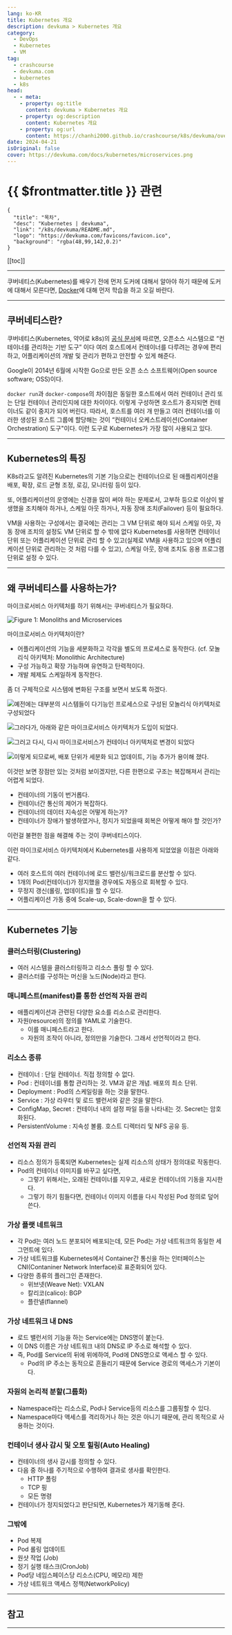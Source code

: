 ```yaml
---
lang: ko-KR
title: Kubernetes 개요
description: devkuma > Kubernetes 개요
category: 
  - DevOps
  - Kubernetes
  - VM
tag: 
  - crashcourse
  - devkuma.com
  - kubernetes
  - k8s
head:
  - - meta:
    - property: og:title
      content: devkuma > Kubernetes 개요
    - property: og:description
      content: Kubernetes 개요
    - property: og:url
      content: https://chanhi2000.github.io/crashcourse/k8s/devkuma/overview.html
date: 2024-04-21
isOriginal: false
cover: https://devkuma.com/docs/kubernetes/microservices.png
---
```


# {{ $frontmatter.title }} 관련

```component VPCard
{
  "title": "목차",
  "desc": "Kubernetes | devkuma",
  "link": "/k8s/devkuma/README.md",
  "logo": "https://devkuma.com/favicons/favicon.ico",
  "background": "rgba(48,99,142,0.2)"
}
```

[[toc]]

---

<SiteInfo
  name="Kubernetes 개요 | devkuma"
  desc="쿠버네티스(Kubernetes)를 배우기 전에 먼저 도커에 대해서 알아야 하기 때문에 도커에 대해서 모른다면, Docker에 대해 먼저 학습을 하고 오길 바란다."
  url="https://devkuma.com/docs/kubernetes/overview/"
  logo="https://devkuma.com/favicons/favicon.ico"
  preview="https://devkuma.com/docs/kubernetes/microservices.png"/>

쿠버네티스(Kubernetes)를 배우기 전에 먼저 도커에 대해서 알아야 하기 때문에 도커에 대해서 모른다면, [Docker](/docker/devkuma/README.md)에 대해 먼저 학습을 하고 오길 바란다.

---

## 쿠버네티스란?

쿠버네티스(Kubernetes, 약어로 k8s)의 [<FontIcon icon="iconfont icon-k8s"/>공식 문서](https://kubernetes.io/ko/docs/home/)에 따르면, 오픈소스 시스템으로 “컨테이너를 관리하는 기반 도구” 이다
여러 호스트에서 컨테이너를 다루려는 경우에 편리하고, 어플리케이션의 개발 및 관리가 편하고 안전할 수 있게 해준다.

Google이 2014년 6월에 시작한 Go으로 만든 오픈 소스 소프트웨어(Open source software; OSS)이다.

`docker run`과 `docker-compose`의 차이점은 동일한 호스트에서 여러 컨테이너 관리 또는 단일 컨테이너 관리인지에 대한 차이이다. 이렇게 구성하면 호스트가 중지되면 컨테이너도 같이 중지가 되어 버린다. 따라서, 호스트를 여러 개 만들고 여러 컨테이너를 이러한 생성된 호스트 그룹에 할당해는 것이 “컨테이너 오케스트레이션(Container Orchestration) 도구"이다. 이런 도구로 Kubernetes가 가장 많이 사용되고 있다.

---

## Kubernetes의 특징

K8s라고도 알려진 Kubernetes의 기본 기능으로는 컨테이너으로 된 애플리케이션을 배포, 확장, 로드 균형 조정, 로깅, 모니터링 등이 있다.

또, 어플리케이션의 운영에는 신경을 많이 써야 하는 문제로서, 고부하 등으로 이상이 발생했을 조치해야 하거나, 스케일 아웃 하거나, 자동 장애 조치(Failover) 등이 필요하다.

VM을 사용하는 구성에서는 결국에는 관리는 그 VM 단위로 해야 되서 스케일 아웃, 자동 장애 조치의 설정도 VM 단위로 할 수 밖에 없다
Kubernetes를 사용하면 컨테이너 단위 또는 어플리케이션 단위로 관리 할 수 있고(실제로 VM을 사용하고 있으며 어플리케이션 단위로 관리하는 것 처럼 다를 수 있고), 스케일 아웃, 장애 ​​조치도 응용 프로그램 단위로 설정 수 있다.

---

## 왜 쿠버네티스를 사용하는가?

마이크로서비스 아키텍처를 하기 위해서는 쿠버네티스가 필요하다.

![[<FontIcon icon="fas fa-globe"/>Figure 1: Monoliths and Microservices](https://martinfowler.com/articles/microservices.html)](https://devkuma.com/docs/kubernetes/microservices.png)

마이크로서비스 아키텍처이란?

- 어플리케이션의 기능을 세분화하고 각각을 별도의 프로세스로 동작한다. (cf. 모놀리식 아키텍처: Monolithic Architecture)
- 구성 가능하고 확장 가능하며 유연하고 탄력적이다.
- 개발 체제도 스케일하게 동작한다.

좀 더 구체적으로 시스템에 변화된 구조를 보면서 보도록 하겠다.

![예전에는 대부분의 시스템들이 다기능인 프로세스으로 구성된 모놀리식 아키텍처로 구성되었다](https://devkuma.com/docs/kubernetes/service-architecture-1.png)

![그러다가, 아래와 같은 마이크로서비스 아키텍처가 도입이 되었다.](https://devkuma.com/docs/kubernetes/service-architecture-2.png)

![그러고 다시, 다시 마이크로서비스가 컨테이너 아키텍처로 변경이 되었다](https://devkuma.com/docs/kubernetes/service-architecture-3.png)

![이렇게 되므로써, 배포 단위가 세분화 되고 업데이트, 기능 추가가 용이해 졌다.](https://devkuma.com/docs/kubernetes/service-architecture-4.png)

이것만 보면 장점만 있는 것처럼 보이겠지만, 다른 한편으로 구조는 복잡해져서 관리는 어렵게 되었다.

- 컨테이너의 기동이 번거롭다.
- 컨테이너간 통신의 제어가 복잡하다.
- 컨테이너의 데이터 지속성은 어떻게 하는가?
- 컨테이너가 장애가 발생하였거나, 정지가 되었을때 회복은 어떻게 해야 할 것인가?

이런걸 불편한 점을 해결해 주는 것이 쿠버네티스이다.

이런 마이크로서비스 아키텍처에서 Kubernetes를 사용하게 되었었을 이점은 아래와 같다.

- 여러 호스트의 여러 컨테이너에 로드 밸런싱/워크로드를 분산할 수 있다.
- 1개의 Pod(컨테이너)가 정지했을 경우에도 자동으로 회복할 수 있다.
- 무정지 갱신(롤링, 업데이트)을 할 수 있다.
- 어플리케이션 가동 중에 Scale-up, Scale-down을 할 수 있다.

---

## Kubernetes 기능

### 클러스터링(Clustering)

- 여러 시스템을 클러스터링하고 리소스 풀링 할 수 있다.
- 클러스터를 구성하는 머신을 노드(Node)라고 한다.

### 매니페스트(manifest)를 통한 선언적 자원 관리

- 애플리케이션과 관련된 다양한 요소를 리소스로 관리한다.
- 자원(resource)의 정의를 YAML로 기술한다.
  - 이를 매니페스트라고 한다.
  - 자원의 조작이 아니라, 정의만을 기술한다. 그래서 선언적이라고 한다.

### 리소스 종류

- 컨테이너 : 단일 컨테이너. 직접 정의할 수 없다.
- Pod : 컨테이너를 통합 관리하는 것. VM과 같은 개념. 배포의 최소 단위.
- Deployment : Pod의 스케일링을 하는 것을 말한다.
- Service : 가상 라우터 및 로드 밸런서와 같은 것을 말한다.
- ConfigMap, Secret : 컨테이너 내의 설정 파일 등을 나타내는 것. Secret는 암호화된다.
- PersistentVolume : 지속성 볼륨. 호스트 디렉터리 및 NFS 공유 등.

### 선언적 자원 관리

- 리소스 정의가 등록되면 Kubernetes는 실제 리소스의 상태가 정의대로 작동한다.
- Pod의 컨테이너 이미지를 바꾸고 싶다면,
  - 그렇기 위해서는, 오래된 컨테이너를 지우고, 새로운 컨테이너의 기동을 지시한다.
  - 그렇기 하기 힘들다면, 컨테이너 이미지 이름을 다시 작성된 Pod 정의로 덮어 쓴다.

### 가상 플랫 네트워크

- 각 Pod는 여러 노드 분포되어 배포되는데, 모든 Pod는 가상 네트워크의 동일한 세그먼트에 있다.
- 가상 네트워크를 Kubernetes에서 Container간 통신을 하는 인터페이스는 CNI(Contaniner Network Interface)로 표준화되어 있다.
- 다양한 종류의 플러그인 존재한다.
  - 위브넷(Weave Net): VXLAN
  - 칼리코(calico): BGP
  - 플란넬(flannel)

### 가상 네트워크 내 DNS

- 로드 밸런서의 기능을 하는 Service에는 DNS명이 붙는다.
- 이 DNS 이름은 가상 네트워크 내의 DNS로 IP 주소로 해석할 수 있다.
- 즉, Pod를 Service의 뒤에 위에하여, Pod에 DNS명으로 액세스 할 수 있다.
  - Pod의 IP 주소는 동적으로 흔들리기 때문에 Service 경로의 액세스가 기본이다.

### 자원의 논리적 분할(그룹화)

- Namespace라는 리소스로, Pod나 Service등의 리소스를 그룹핑할 수 있다.
- Namespace마다 액세스를 격리하거나 하는 것은 아니기 때문에, 관리 목적으로 사용하는 것이다.

### 컨테이너 생사 감시 및 오토 힐링(Auto Healing)

- 컨테이너의 생사 감시를 정의할 수 있다.
- 다음 중 하나를 주기적으로 수행하여 결과로 생사를 확인한다.
  - HTTP 폴링
  - TCP 핑
  - 모든 명령
- 컨테이너가 정지되었다고 판단되면, Kubernetes가 재기동해 준다.

### 그밖에

- Pod 복제
- Pod 롤링 업데이트
- 원샷 작업 (Job)
- 정기 실행 태스크(CronJob)
- Pod당 네임스페이스당 리소스(CPU, 메모리) 제한
- 가상 네트워크 액세스 정책(NetworkPolicy)

---

## 참고

<SiteInfo
  name="쿠버네티스 문서 | Kubernetes"
  desc="쿠버네티스는 컨테이너화된 애플리케이션의 배포, 확장 및 관리를 자동화하기 위한 오픈소스 컨테이너 오케스트레이션 엔진이다. 오픈소스 프로젝트는 Cloud Native Computing Foundation에서 주관한다."
  url="https://kubernetes.io/ko/docs/home/"
  logo="https://kubernetes.io/icons/icon-128x128.png"
  preview="https://kubernetes.io/images/kubernetes-horizontal-color.png"/>

<SiteInfo
  name="[따배쿠] 쿠버네티스 시리즈 - YouTube"
  desc="[따배쿠] 쿠버네티스 시리즈 - YouTube"
  url="https://www.youtube.com/playlist?list=PLApuRlvrZKohaBHvXAOhUD-RxD0uQ3z0c"
  logo="https://www.youtube.com/s/desktop/bd305dd4/img/favicon_144x144.png"
  preview="https://i.ytimg.com/vi/6n5obRKsCRQ/hqdefault.jpg?sqp=-oaymwEWCKgBEF5IWvKriqkDCQgBFQAAiEIYAQ==&rs=AOn4CLA6EVopRMxR_iGQdkDjjoXFixmE5Q&days_since_epoch=19886"/>

<!-- TODO: MyYoutubeItem으로 처리 -->

<SiteInfo
  name="쿠버네티스 #1 - 소개 | 조대협의 블로그"
  desc="Kubernetes #1 - 소개 조대협 배경도커와 쿠버네티스를 알게 된건 수년전인데, 근래에 들어서 다시 쿠버네티스를 보기 시작하였다.컨테이너 기반의 환경은 배포에 장점이 있고 마이크로 서비스 아키텍쳐 구조에 잘 맞아들어가는 듯 싶지만, 컨테이너가 약간 빠르다는 장점은 있지만, 가상 머신으로도 충분히 패키징이 가능하고, 로컬의 개발환경을 동기화 시키는 장점은 vagrant 로도 충분하다는 생각을 가지고 있었다. 그리고 결정적으로 도커 컨테이너를 운용하기 위한 컨테이너 관리 환경이 그다지 성숙하지 못했었다. Mesosphere, Swarm, Kubernetes 등 다양한 환경이 나오기는 하였지만 기능적으로 부족한 부분도 많았고, 딱히 어떤 플랫폼이 대세라고 정.."
  url="https://bcho.tistory.com/m/1255"
  logo="https://t1.daumcdn.net/tistory_admin/static/mobile/logo/bi-tistory.svg"
  preview="https://img1.daumcdn.net/thumb/R800x0/?scode=mtistory2&fname=https%3A%2F%2Ft1.daumcdn.net%2Fcfile%2Ftistory%2F990BE94D5AFEF4A20F"/>

---

<TagLinks />